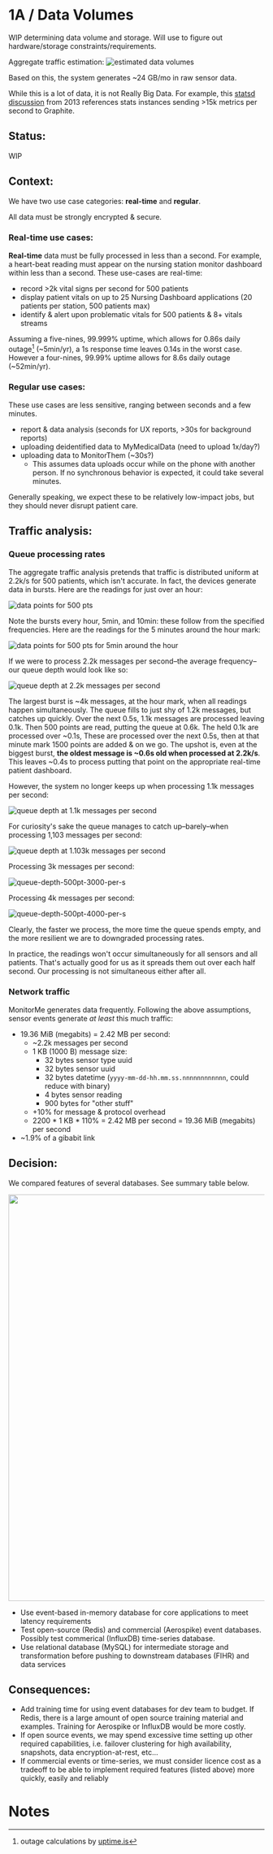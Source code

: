 # 1A / Data Volumes

WIP determining data volume and storage. Will use to figure out hardware/storage constraints/requirements.

Aggregate traffic estimation: ![estimated data volumes](../images/2024-Kata-data-volumes.png)

Based on this, the system generates ~24 GB/mo in raw sensor data.

While this is a lot of data, it is not Really Big Data. For example, this [statsd discussion](https://github.com/statsd/statsd/issues/249) from 2013 references stats instances sending >15k metrics per second to Graphite.

## Status: 
WIP

## Context: 
We have two use case categories: **real-time** and **regular**.

All data must be strongly encrypted & secure.

### Real-time use cases:

**Real-time** data must be fully processed in less than a second. For example, a heart-beat reading must appear on the nursing station monitor dashboard within less than a second. These use-cases are real-time:

- record >2k vital signs per second for 500 patients
- display patient vitals on up to 25 Nursing Dashboard applications (20 patients per station, 500 patients max)
- identify & alert upon problematic vitals for 500 patients & 8+ vitals streams

Assuming a five-nines, 99.999% uptime, which allows for 0.86s daily outage[^1] (~5min/yr), a 1s response time leaves 0.14s in the worst case. However a four-nines, 99.99% uptime allows for 8.6s daily outage (~52min/yr).

### Regular use cases:

These use cases are less sensitive, ranging between seconds and a few minutes.

- report & data analysis (seconds for UX reports, >30s for background reports)
- uploading deidentified data to MyMedicalData (need to upload 1x/day?)
- uploading data to MonitorThem (~30s?)
  - This assumes data uploads occur while on the phone with another person. If no synchronous behavior is expected, it could take several minutes.

Generally speaking, we expect these to be relatively low-impact jobs, but they should never disrupt patient care.

## Traffic analysis:

### Queue processing rates

The aggregate traffic analysis pretends that traffic is distributed uniform at 2.2k/s for 500 patients, which isn't accurate. In fact, the devices generate data in bursts. Here are the readings for just over an hour:

![data points for 500 pts](../images/data-points-500pts.png)

Note the bursts every hour, 5min, and 10min: these follow from the specified frequencies. Here are the readings for the 5 minutes around the hour mark:

![data points for 500 pts for 5min around the hour](../images/data-points-500pts-zoomin.png)

If we were to process 2.2k messages per second–the average frequency–our queue depth would look like so:

![queue depth at 2.2k messages per second](../images/queue-depth-500pt-2200-per-s.png)

The largest burst is ~4k messages, at the hour mark, when all readings happen simultaneously. The queue fills to just shy of 1.2k messages, but catches up quickly. Over the next 0.5s, 1.1k messages are processed leaving 0.1k. Then 500 points are read, putting the queue at 0.6k. The held 0.1k are processed over ~0.1s,  These are processed over the next 0.5s, then at that minute mark 1500 points are added & on we go. The upshot is, even at the biggest burst, **the oldest message is ~0.6s old when processed at 2.2k/s**. This leaves ~0.4s to process putting that point on the appropriate real-time patient dashboard.

However, the system no longer keeps up when processing 1.1k messages per second:

![queue depth at 1.1k messages per second](../images/queue-depth-500pt-1100-per-s.png)

For curiosity's sake the queue manages to catch up–barely–when processing 1,103 messages per second:

![queue depth at 1.103k messages per second](../images/queue-depth-500pt-1103-per-s.png)

Processing 3k messages per second:

![queue-depth-500pt-3000-per-s](../images/queue-depth-500pt-3000-per-s.png)

Processing 4k messages per second:

![queue-depth-500pt-4000-per-s](../images/queue-depth-500pt-4000-per-s.png)

Clearly, the faster we process, the more time the queue spends empty, and the more resilient we are to downgraded processing rates.

In practice, the readings won't occur simultaneously for all sensors and all patients. That's actually good for us as it spreads them out over each half second. Our processing is not simultaneous either after all.

### Network traffic

MonitorMe generates data frequently. Following the above assumptions, sensor events generate *at least* this much traffic:

- 19.36 MiB (megabits) = 2.42 MB per second:
  - ~2.2k messages per second
  - 1 KB (1000 B) message size:
    - 32 bytes sensor type uuid
    - 32 bytes sensor uuid
    - 32 bytes datetime (`yyyy-mm-dd-hh.mm.ss.nnnnnnnnnnnn`, could reduce with binary)
    - 4 bytes sensor reading
    - 900 bytes for "other stuff"
  - +10% for message & protocol overhead
  - 2200 * 1 KB * 110% = 2.42 MB per second = 19.36 MiB (megabits) per second
- ~1.9% of a gibabit link

## Decision: 

We compared features of several databases.  See summary table below.

<img src="../images/compare-db.png" width=800>

- Use event-based in-memory database for core applications to meet latency requirements
- Test open-source (Redis) and commercial (Aerospike) event databases. Possibly test commerical (InfluxDB) time-series database.
- Use relational database (MySQL) for intermediate storage and transformation before pushing to downstream databases (FIHR) and data services 

## Consequences: 
- Add training time for using event databases for dev team to budget.  If Redis, there is a large amount of open source training material and examples.  Training for Aerospike or InfluxDB would be more costly.  
- If open source events, we may spend excessive time setting up other required capabilities, i.e. failover clustering for high availability, snapshots, data encryption-at-rest, etc...
- If commercial events or time-series, we must consider licence cost as a tradeoff to be able to implement required features (listed above) more quickly, easily and reliably
# Notes
[^1]: outage calculations by [uptime.is](https://uptime.is/)